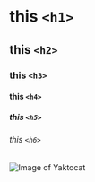 # this `<h1>` 
## this `<h2>`
### this `<h3>`
#### this `<h4>`
##### this `<h5>`
###### this `<h6>`
![Image of Yaktocat](https://octodex.github.com/images/yaktocat.png)
